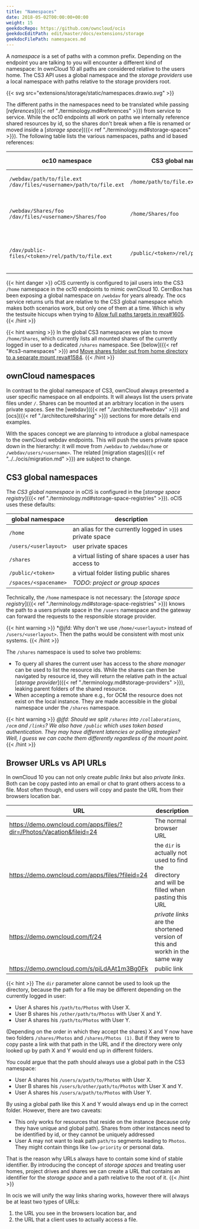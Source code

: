 ```yaml
---
title: "Namespaces"
date: 2018-05-02T00:00:00+00:00
weight: 15
geekdocRepo: https://github.com/owncloud/ocis
geekdocEditPath: edit/master/docs/extensions/storage
geekdocFilePath: namespaces.md
---
```


A *namespace* is a set of paths with a common prefix. Depending on the endpoint you are talking to you will encounter a different kind of namespace:
In ownCloud 10 all paths are considered relative to the users home. The CS3 API uses a global namespace and the *storage providers* use a local namespace with paths relative to the storage providers root.

{{< svg src="extensions/storage/static/namespaces.drawio.svg" >}}

The different paths in the namespaces need to be translated while passing [*references*]({{< ref "./terminology.md#references" >}}) from service to service. While the oc10 endpoints all work on paths we internally reference shared resources by id, so the shares don't break when a file is renamed or moved inside a [*storage space*]({{< ref "./terminology.md#storage-spaces" >}}). The following table lists the various namespaces, paths and id based references:

| oc10 namespace                                   | CS3 global namespace                   | storage provider | reference | content |
|--------------------------------------------------|----------------------------------------|------------------|-----------|---------|
| `/webdav/path/to/file.ext` `/dav/files/<username>/path/to/file.ext`                       | `/home/path/to/file.ext` | home | `/<userlayout>/path/to/file.ext` | currently logged in users home |
| `/webdav/Shares/foo` `/dav/files/<username>/Shares/foo` | `/home/Shares/foo`              | users | id based access | all users, used to access collaborative shares |
| `/dav/public-files/<token>/rel/path/to/file.ext` | `/public/<token>/rel/path/to/file.ext` | public | id based access | publicly shared files, used to access public links |


{{< hint danger >}}
oCIS currently is configured to jail users into the CS3 `/home` namespace in the oc10 endpoints to mimic ownCloud 10. CernBox has been exposing a global namespace on `/webdav` for years already. The ocs service returns urls that are relative to the CS3 global namespace which makes both scenarios work, but only one of them at a time. Which is why the testsuite hiccups when trying to [Allow full paths targets in reva#1605](https://github.com/cs3org/reva/pull/1605).
{{< /hint >}}


{{< hint warning >}}
In the global CS3 namespaces we plan to move `/home/Shares`, which currently lists all mounted shares of the currently logged in user to a dedicated `/shares` namespace. See [below]({{< ref "#cs3-namespaces" >}}) and [Move shares folder out from home directory to a separate mount reva#1584](https://github.com/cs3org/reva/pull/1584).
{{< /hint >}}

## ownCloud namespaces

In contrast to the global namespace of CS3, ownCloud always presented a user specific namespace on all endpoints. It will always list the users private files under `/`. Shares can be mounted at an arbitrary location in the users private spaces. See the [webdav]({{< ref "./architecture#webdav" >}}) and [ocs]({{< ref "./architecture#sharing" >}}) sections for more details end examples.

With the spaces concept we are planning to introduce a global namespace to the ownCloud webdav endpoints. This will push the users private space down in the hierarchy: it will move from `/webdav` to `/webdav/home` or `/webdav/users/<username>`. The related [migration stages]({{< ref "../../ocis/migration.md" >}}) are subject to change.

## CS3 global namespaces

The *CS3 global namespace* in oCIS is configured in the [*storage space registry*]({{< ref "./terminology.md#storage-space-registries" >}}). oCIS uses these defaults:

| global namespace | description |
|-|-|
| `/home` | an alias for the currently logged in uses private space |
| `/users/<userlayout>` | user private spaces |
| `/shares` | a virtual listing of share spaces a user has access to |
| `/public/<token>` | a virtual folder listing public shares |
| `/spaces/<spacename>` | *TODO: project or group spaces* |

Technically, the `/home` namespace is not necessary: the [*storage space registry*]({{< ref "./terminology.md#storage-space-registries" >}}) knows the path to a users private space in the `/users` namespace and the gateway can forward the requests to the responsible storage provider.

{{< hint warning >}}
*@jfd: Why don't we use `/home/<userlayout>` instead of `/users/<userlayout>`. Then the paths would be consistent with most unix systems.
{{< /hint >}}

The `/shares` namespace is used to solve two problems:
- To query all shares the current user has access to the *share manager* can be used to list the resource ids. While the shares can then be navigated by resource id, they will return the relative path in the actual [*storage provider*]({{< ref "./terminology.md#storage-providers" >}}), leaking parent folders of the shared resource.
- When accepting a remote share e.g., for OCM the resource does not exist on the local instance. They are made accessible in the global namespace under the `/shares` namespace.

{{< hint warning >}}
*@jfd: Should we split `/shares` into `/collaborations`, `/ocm` and `/links`? We also have `/public` which uses token based authentication. They may have different latencies or polling strategies? Well, I guess we can cache them differently regardless of the mount point.*
{{< /hint >}}

## Browser URLs vs API URLs
In ownCloud 10 you can not only create *public links* but also *private links*. Both can be copy pasted into an email or chat to grant others access to a file. Most often though, end users will copy and paste the URL from their browsers location bar.

| URL | description |
|-|-|
| https://demo.owncloud.com/apps/files/?dir=/Photos/Vacation&fileid=24 | The normal browser URL |
| https://demo.owncloud.com/apps/files/?fileid=24 | the `dir` is actually not used to find the directory and will be filled when pasting this URL |
| https://demo.owncloud.com/f/24 | *private links* are the shortened version of this and workh in the same way |
| https://demo.owncloud.com/s/piLdAAt1m3Bg0Fk | public link |

{{< hint >}}
The `dir` parameter alone cannot be used to look up the directory, because the path for a file may be different depending on the currently logged in user:
- User A shares his `/path/to/Photos` with User X.
- User B shares his `/other/path/to/Photos` with User X and Y.
- User A shares his `/path/to/Photos` with User Y.

(Depending on the order in which they accept the shares) X and Y now have two folders `/shares/Photos` and `/shares/Photos (1)`. But if they were to copy paste a link with that path in the URL and if the directory were only looked up by path X and Y would end up in different folders.

You could argue that the path should always use a global path in the CS3 namespace:
- User A shares his `/users/a/path/to/Photos` with User X.
- User B shares his `/users/b/other/path/to/Photos` with User X and Y.
- User A shares his `/users/a/path/to/Photos` with User Y.

By using a global path like this X and Y would always end up in the correct folder. However, there are two caveats:
- This only works for resources that reside on the instance (because only they have unique and global path). Shares from other instances need to be identified by id, or they cannot be uniquely addressed
- User A may not want to leak path `path/to` segments leading to `Photos`. They might contain things like `low-priority` or personal data.

That is the reason why URLs always have to contain some kind of stable identifier. By introducing the concept of *storage spaces* and treating user homes, project drives and shares we can create a URL that contains an identifier for the *storage space* and a path relative to the root of it.
{{< /hint >}}

In ocis we will unify the way links sharing works, however there will always be at least two types of URLs:
1. the URL you see in the browsers location bar, and
2. the URL that a client uses to actually access a file.
